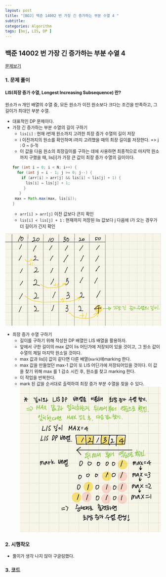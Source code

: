 ```yaml
---
layout: post
title: "[BOJ] 백준 14002 번 가장 긴 증가하는 부분 수열 4 "
subtitle:
categories: Algorithm
tags: [boj, LIS, DP ]
---
```


## 백준 14002 번 가장 긴 증가하는 부분 수열 4

[문제보기](https://www.acmicpc.net/problem/14002)

### 1. 문제 풀이

#### LIS(최장 증가 수열, Longest Increasing Subsequence) 란?
원소가 n 개인 배열의 수열 중, 모든 원소가 이전 원소보다 크다는 조건을 만족하고, 그 길이가 최대인 부분 수열.

- 대표적인 DP 문제이다.
- 가장 긴 증가하는 부분 수열의 길이 구하기
   - `lis[i]` : 현재 i번재 원소까지 고려한 최장 증가 수열의 길이 저장
   - i 이전까지의 원소를 확인하며 i까지 고려했을 때의 최장 길이를 저장한다. => j : 0 ~ (i-1)
   - 이 값을 다음 원소의 최장길이를 구하는 데에 사용하면 최종적으로 마지막 원소까지 구했을 때, lis[i]가 가장 큰 값이 최장 증가 수열의 길이이다.
   ```java
   for (int i = 0; i < N; i++) {
     for (int j = i - 1; j >= 0; j--) {
       if (arr[i] > arr[j] && lis[i] < lis[j] + 1) {
         lis[i] = lis[j] + 1;
        }
      }
    max = Math.max(max, lis[i]);
  }
   ```
   - `arr[i] > arr[j]` 이전 값보다 큰지 확인
   - `lis[i] < lis[j] + 1` : 현재까지 저장된 lis 값보다 j 다음에 i가 오는 경우가 더 길이가 긴지 확인

![최장증가수열의 길이](/assets/images/posts/2022-04-08-1.jpg)

- 최장 증가 수열 구하기
  - 길이를 구하기 위해 작성한 DP 배열인 LIS 배열을 활용하자.
  - 앞에서 구한 길이의 max 값이 lis 어딘가에 저장되어 있을 것이고, 그 원소 값이 수열의 제일 마지막 원소일 것이다.
  - max 값과 lis[i] 값이 같다면 다른 배열(`mark`)에marking 한다.
  - max 값을 만들었던 max-1 값이 또 LIS 어딘가에 저장되어있을 것이다. 이 값을 찾기 위해 max 를 1 감소 시킨 후, 원소를 찾고 marking 한다.
  - 이 작업을 반복한다.
  - mark 된 값을 순서대로 출력하여 최장 증가 부분 수열을 찾을 수 있다.
![최장증가수열](/assets/images/posts/2022-04-08-2.jpg)


### 2. 시행착오
- 풀이가 생각 나지 않아 구글링했다.


### 3. 코드

<script src="https://gist.github.com/yeonui-0626/ccc56420da2d79d390762194c9a12728.js"></script>

